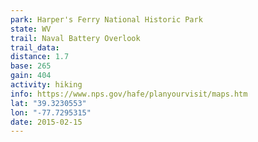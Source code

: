 ```yaml
---
park: Harper's Ferry National Historic Park
state: WV
trail: Naval Battery Overlook
trail_data:
distance: 1.7
base: 265
gain: 404
activity: hiking
info: https://www.nps.gov/hafe/planyourvisit/maps.htm
lat: "39.3230553"
lon: "-77.7295315"
date: 2015-02-15
---
```

